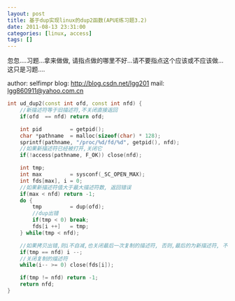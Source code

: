 ```yaml
---
layout: post
title: 基于dup实现linux的dup2函数(APUE练习题3.2)
date: 2011-08-13 23:31:00
categories: [linux, access]
tags: []
---
```

忽忽....习题...拿来做做, 请指点做的哪里不好...请不要指点这个应该或不应该做...这只是习题....

author: selfimpr
blog: http://blog.csdn.net/lgg201
mail: lgg860911@yahoo.com.cn



```cpp
int ud_dup2(const int ofd, const int nfd) {
	//新描述符等于旧描述符,不关闭直接返回
	if(ofd	== nfd) return ofd;

	int pid			= getpid();
	char *pathname	= malloc(sizeof(char) * 128);
	sprintf(pathname, "/proc/%d/fd/%d", getpid(), nfd);
	//如果新描述符已经被打开,关闭它
	if(!access(pathname, F_OK)) close(nfd);

	int tmp;
	int max			= sysconf(_SC_OPEN_MAX);
	int fds[max], i = 0;
	//如果新描述符值大于最大描述符数, 返回错误
	if(max < nfd) return -1;
	do {
		tmp			= dup(ofd);
		//dup出错
		if(tmp < 0) break;
		fds[i ++]	= tmp;
	} while(tmp < nfd);

	//如果拷贝出错,则i不自减,也关闭最后一次复制的描述符, 否则,最后的为新描述符, 不关闭
	if(tmp == nfd) i --;
	//关闭复制的描述符
	while(i-- >= 0) close(fds[i]);

	if(tmp != nfd) return -1;
	return nfd;
}

```

